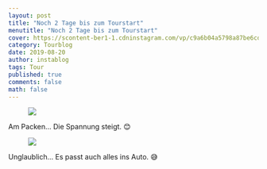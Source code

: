```yaml
---
layout: post
title: "Noch 2 Tage bis zum Tourstart"
menutitle: "Noch 2 Tage bis zum Tourstart"
cover: https://scontent-ber1-1.cdninstagram.com/vp/c9a6b04a5798a87be6cd4c53d008aff1/5DD82A6E/t51.2885-15/e35/67502084_138445020708820_2423102809681409127_n.jpg?_nc_ht=scontent-ber1-1.cdninstagram.com
category: Tourblog
date: 2019-08-20
author: instablog
tags: Tour
published: true
comments: false
math: false
---
```


<figure><img src="https://scontent-ber1-1.cdninstagram.com/vp/1e7a8610614fd70d64d9efbaef8a31ce/5E0DFDC7/t51.2885-15/e35/66858032_415079665800017_521351553142291479_n.jpg?_nc_ht=scontent-ber1-1.cdninstagram.com"/> </figure><p>Am Packen...
Die Spannung steigt. 😊</p>
<figure><img src="https://scontent-ber1-1.cdninstagram.com/vp/c9a6b04a5798a87be6cd4c53d008aff1/5DD82A6E/t51.2885-15/e35/67502084_138445020708820_2423102809681409127_n.jpg?_nc_ht=scontent-ber1-1.cdninstagram.com"/> </figure><p>Unglaublich... Es passt auch alles ins Auto. 😅</p>
